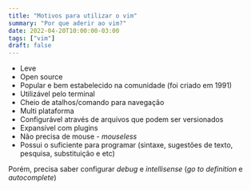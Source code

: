```yaml
---
title: "Motivos para utilizar o vim"
summary: "Por que aderir ao vim?"
date: 2022-04-20T10:00:00-03:00
tags: ["vim"]
draft: false
---
```


- Leve
- Open source
- Popular e bem estabelecido na comunidade (foi criado em 1991)
- Utilizável pelo terminal
- Cheio de atalhos/comando para navegação
- Multi plataforma
- Configurável através de arquivos que podem ser versionados
- Expansível com plugins
- Não precisa de mouse - *mouseless*
- Possui o suficiente para programar (sintaxe, sugestões de texto, pesquisa, substituição e etc)

Porém, precisa saber configurar *debug* e *intellisense* (*go to definition* e *autocomplete*)
